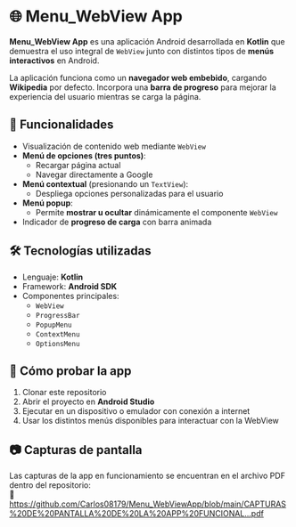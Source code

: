 # 🌐 Menu_WebView App

**Menu_WebView App** es una aplicación Android desarrollada en **Kotlin** que demuestra el uso integral de `WebView` junto con distintos tipos de **menús interactivos** en Android.

La aplicación funciona como un **navegador web embebido**, cargando **Wikipedia** por defecto. Incorpora una **barra de progreso** para mejorar la experiencia del usuario mientras se carga la página.

## 🧩 Funcionalidades

- Visualización de contenido web mediante `WebView`
- **Menú de opciones (tres puntos)**:
  - Recargar página actual
  - Navegar directamente a Google
- **Menú contextual** (presionando un `TextView`):
  - Despliega opciones personalizadas para el usuario
- **Menú popup**:
  - Permite **mostrar u ocultar** dinámicamente el componente `WebView`
- Indicador de **progreso de carga** con barra animada

## 🛠️ Tecnologías utilizadas

- Lenguaje: **Kotlin**
- Framework: **Android SDK**
- Componentes principales:
  - `WebView`
  - `ProgressBar`
  - `PopupMenu`
  - `ContextMenu`
  - `OptionsMenu`

## 🧪 Cómo probar la app

1. Clonar este repositorio
2. Abrir el proyecto en **Android Studio**
3. Ejecutar en un dispositivo o emulador con conexión a internet
4. Usar los distintos menús disponibles para interactuar con la WebView

## 📷 Capturas de pantalla

Las capturas de la app en funcionamiento se encuentran en el archivo PDF dentro del repositorio:  
📄 https://github.com/Carlos08179/Menu_WebViewApp/blob/main/CAPTURAS%20DE%20PANTALLA%20DE%20LA%20APP%20FUNCIONAL...pdf
